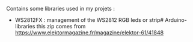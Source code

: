 

Contains some libraries used in my projets : 

- WS2812FX : management of the WS2812 RGB leds or strip# Arduino-libraries
    this zip comes from https://www.elektormagazine.fr/magazine/elektor-61/41848
    
